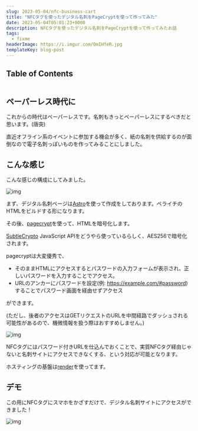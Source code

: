 ```yaml
---
slug: 2023-05-04/nfc-business-cart
title: "NFCタグを使ったデジタル名刺をPageCryptを使って作ってみた"
date: 2023-05-04T05:01:23+0000
description: NFCタグを使ったデジタル名刺をPageCryptを使って作ってみたお話
tags:
  - fixme
headerImage: https://i.imgur.com/QmIHfeR.jpg
templateKey: blog-post
---
```


## Table of Contents

```toc

```

## ペーパーレス時代に

これからの時代はペーパーレスです。名刺もきっとペーパーレスにするべきだと思います。(唐突)

直近オフライン系のイベントに参加する機会が多く、紙の名刺を供給するのが面倒なので電子名刺っぽいものを作ってみることにしました。

## こんな感じ

こんな感じの構成にしてみました。

![img](https://i.imgur.com/Br1vCID.png)

まず、デジタル名刺ページは[Astro](https://docs.astro.build/ja/getting-started/)を使って作成をしております。ペライチのHTMLをビルドする形になります。

その後、[pagecrypt](https://www.maxlaumeister.com/pagecrypt/)を使って、HTMLを暗号化します。

[SubtleCrypto](https://developer.mozilla.org/en-US/docs/Web/API/SubtleCrypto) JavaScript APIをどうやら使っているらしく、AES256で暗号化されます。

pagecryptは大変優秀で、

- そのままHTMLにアクセスするとパスワードの入力フォームが表示され、正しいパスワードを入力することでアクセス。
- URLのアンカーにパスワードを設定(例: https://example.com/#password)することでパスワード画面を経由せずアクセス

ができます。

(ただし、後者のアクセスはGETリクエストのURLを中間経路でダッシュされる可能性があるので、機微情報を扱う際はおすすめしません。)

![img](https://i.imgur.com/1Oh9APi.png)

NFCタグにはパスワード付きURLを仕込んでおくことで、実質NFCタグ経由じゃないと名刺サイトにアクセスできなくする、という対応が可能となります。

ホスティングの基盤は[render](https://render.com/)を使ってます。

## デモ

この用にNFCタグにスマホをかざすだけで、デジタル名刺サイトにアクセスができました！

![img](https://i.imgur.com/K4G7266.gif)

